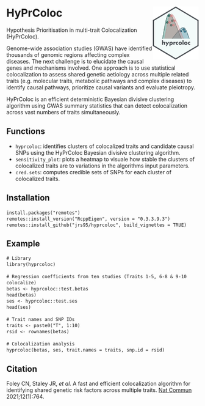 # HyPrColoc <img src="man/figures/logo.png" align="right" height="139"/>
Hypothesis Prioritisation in multi-trait Colocalization (HyPrColoc).  

Genome-wide association studies (GWAS) have identified thousands of genomic regions affecting complex diseases. The next challenge is to elucidate the causal genes and mechanisms involved. One approach is to use statistical colocalization to assess shared genetic aetiology across multiple related traits (e.g. molecular traits, metabolic pathways and complex diseases) to identify causal pathways, prioritize causal variants and evaluate pleiotropy.  

HyPrColoc is an efficient deterministic Bayesian divisive clustering algorithm using GWAS summary statistics that can detect colocalization across vast numbers of traits simultaneously.  

## Functions
* `hyprcoloc`: identifies clusters of colocalized traits and candidate causal SNPs using the HyPrColoc Bayesian divisive clustering algorithm.  
* `sensitivity_plot`: plots a heatmap to visuale how stable the clusters of colocalized traits are to variations in the algorithms input parameters.  
* `cred.sets`: computes credible sets of SNPs for each cluster of colocalized traits.  

## Installation
```
install.packages("remotes")
remotes::install_version("RcppEigen", version = "0.3.3.9.3")
remotes::install_github("jrs95/hyprcoloc", build_vignettes = TRUE)
```

## Example
```
# Library
library(hyprcoloc)

# Regression coefficients from ten studies (Traits 1-5, 6-8 & 9-10 colocalize)
betas <- hyprcoloc::test.betas
head(betas)
ses <- hyprcoloc::test.ses
head(ses)

# Trait names and SNP IDs
traits <- paste0("T", 1:10)
rsid <- rownames(betas)

# Colocalization analysis
hyprcoloc(betas, ses, trait.names = traits, snp.id = rsid)
```

## Citation
Foley CN, Staley JR, *et al.* A fast and efficient colocalization algorithm for identifying shared genetic risk factors across multiple traits. [Nat Commun](https://pubmed.ncbi.nlm.nih.gov/33536417/) 2021;12(1):764.  
